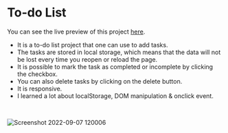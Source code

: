 # To-do List
You can see the live preview of this project [here](https://ayushnagarcodes.github.io/To-do-List/).
- It is a to-do list project that one can use to add tasks.
- The tasks are stored in local storage, which means that the data will not be lost every time you reopen or reload the page.
- It is possible to mark the task as completed or incomplete by clicking the checkbox.
- You can also delete tasks by clicking on the delete button.
- It is responsive.
- I learned a lot about localStorage, DOM manipulation & onclick event.
<br />

![Screenshot 2022-09-07 120006](https://user-images.githubusercontent.com/75565512/188805551-9a7c031d-f7b0-4a54-80c3-ca44a5f23f9c.png)
